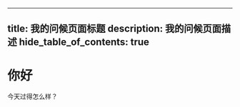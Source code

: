 <!--
 * @Author: jackning 270580156@qq.com
 * @Date: 2024-08-07 12:28:26
 * @LastEditors: jackning 270580156@qq.com
 * @LastEditTime: 2024-08-07 12:29:32
 * @Description: bytedesk.com https://github.com/Bytedesk/bytedesk
 *   Please be aware of the BSL license restrictions before installing Bytedesk IM –
 *  selling, reselling, or hosting Bytedesk IM as a service is a breach of the terms and automatically terminates your rights under the license.
 *  仅支持企业内部员工自用，严禁私自用于销售、二次销售或者部署SaaS方式销售
 *  Business Source License 1.1: https://github.com/Bytedesk/bytedesk/blob/main/LICENSE
 *  contact: 270580156@qq.com
 * 联系：270580156@qq.com
 * Copyright (c) 2024 by bytedesk.com, All Rights Reserved.
-->

<!-- https://docusaurus.io/zh-CN/docs/creating-pages -->
<!-- http://localhost:9008/docs/zh-CN/helloMarkdown -->

---
title: 我的问候页面标题
description: 我的问候页面描述
hide_table_of_contents: true
---

# 你好

今天过得怎么样？
